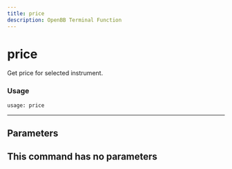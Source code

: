 ```yaml
---
title: price
description: OpenBB Terminal Function
---
```


# price

Get price for selected instrument.

### Usage 
```python
usage: price
```
---
## Parameters

This command has no parameters
---
